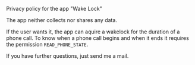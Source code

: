 Privacy policy for the app "Wake Lock"

The app neither collects nor shares any data.

If the user wants it, the app can aquire a wakelock for the duration of a phone call.
To know when a phone call begins and when it ends it requires the permission `READ_PHONE_STATE`.

If you have further questions, just send me a mail.

